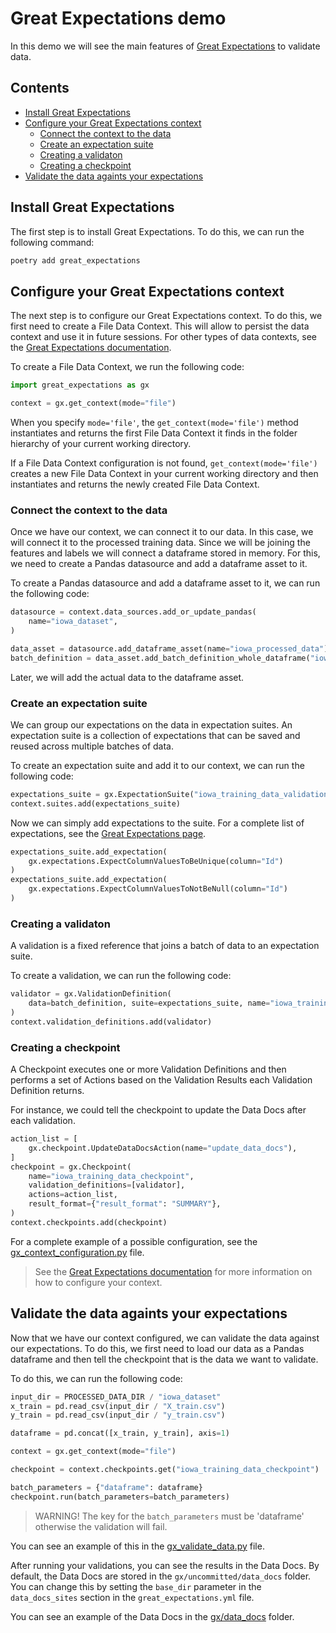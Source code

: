# Great Expectations demo<!-- omit in toc -->
In this demo we will see the main features of [Great Expectations](https://greatexpectations.io/) to validate data.

## Contents <!-- omit in toc -->
- [Install Great Expectations](#install-great-expectations)
- [Configure your Great Expectations context](#configure-your-great-expectations-context)
  - [Connect the context to the data](#connect-the-context-to-the-data)
  - [Create an expectation suite](#create-an-expectation-suite)
  - [Creating a validaton](#creating-a-validaton)
  - [Creating a checkpoint](#creating-a-checkpoint)
- [Validate the data againts your expectations](#validate-the-data-againts-your-expectations)

## Install Great Expectations
The first step is to install Great Expectations. To do this, we can run the following command:
```bash
poetry add great_expectations
```

## Configure your Great Expectations context
The next step is to configure our Great Expectations context. To do this, we first need to create a File Data Context. This will allow to persist the data context and use it in future sessions. For other types of data contexts, see the [Great Expectations documentation](https://docs.greatexpectations.io/docs/core/set_up_a_gx_environment/create_a_data_context).

To create a File Data Context, we run the following code:
```python
import great_expectations as gx

context = gx.get_context(mode="file")
```

When you specify `mode='file'`, the `get_context(mode='file')` method instantiates and returns the first File Data Context it finds in the folder hierarchy of your current working directory.

If a File Data Context configuration is not found, `get_context(mode='file')` creates a new File Data Context in your current working directory and then instantiates and returns the newly created File Data Context.

### Connect the context to the data
Once we have our context, we can connect it to our data. In this case, we will connect it to the processed training data. Since we will be joining the features and labels we will connect a dataframe stored in memory. For this, we need to create a Pandas datasource and add a dataframe asset to it.

To create a Pandas datasource and add a dataframe asset to it, we can run the following code:
```python
datasource = context.data_sources.add_or_update_pandas(
    name="iowa_dataset",
)

data_asset = datasource.add_dataframe_asset(name="iowa_processed_data")
batch_definition = data_asset.add_batch_definition_whole_dataframe("iowa_training_data")
```

Later, we will add the actual data to the dataframe asset.

### Create an expectation suite
We can group our expectations on the data in expectation suites. An expectation suite is a collection of expectations that can be saved and reused across multiple batches of data.

To create an expectation suite and add it to our context, we can run the following code:
```python
expectations_suite = gx.ExpectationSuite("iowa_training_data_validation")
context.suites.add(expectations_suite)
```

Now we can simply add expectations to the suite. For a complete list of expectations, see the [Great Expectations page](https://greatexpectations.io/expectations/).

```python
expectations_suite.add_expectation(
    gx.expectations.ExpectColumnValuesToBeUnique(column="Id")
)
expectations_suite.add_expectation(
    gx.expectations.ExpectColumnValuesToNotBeNull(column="Id")
)
```

### Creating a validaton
A validation is a fixed reference that joins a batch of data to an expectation suite.

To create a validation, we can run the following code:
```python
validator = gx.ValidationDefinition(
    data=batch_definition, suite=expectations_suite, name="iowa_training_data_validator"
)
context.validation_definitions.add(validator)
```

### Creating a checkpoint
A Checkpoint executes one or more Validation Definitions and then performs a set of Actions based on the Validation Results each Validation Definition returns.

For instance, we could tell the checkpoint to update the Data Docs after each validation.
```python
action_list = [
    gx.checkpoint.UpdateDataDocsAction(name="update_data_docs"),
]
checkpoint = gx.Checkpoint(
    name="iowa_training_data_checkpoint",
    validation_definitions=[validator],
    actions=action_list,
    result_format={"result_format": "SUMMARY"},
)
context.checkpoints.add(checkpoint)
```

For a complete example of a possible configuration, see the [gx_context_configuration.py](../tests/gx/gx_context_configuration.py) file.

> See the [Great Expectations documentation](https://docs.greatexpectations.io/docs/core/set_up_a_gx_environment/create_a_data_context) for more information on how to configure your context.


## Validate the data againts your expectations
Now that we have our context configured, we can validate the data against our expectations. To do this, we first need to load our data as a Pandas dataframe and then tell the checkpoint that is the data we want to validate.

To do this, we can run the following code:
```python
input_dir = PROCESSED_DATA_DIR / "iowa_dataset"
x_train = pd.read_csv(input_dir / "X_train.csv")
y_train = pd.read_csv(input_dir / "y_train.csv")

dataframe = pd.concat([x_train, y_train], axis=1)

context = gx.get_context(mode="file")

checkpoint = context.checkpoints.get("iowa_training_data_checkpoint")

batch_parameters = {"dataframe": dataframe}
checkpoint.run(batch_parameters=batch_parameters)
```

> WARNING! The key for the `batch_parameters` must be 'dataframe' otherwise the validation will fail.

You can see an example of this in the [gx_validate_data.py](../tests/gx/gx_validate_data.py) file.

After running your validations, you can see the results in the Data Docs. By default, the Data Docs are stored in the `gx/uncommitted/data_docs` folder. You can change this by setting the `base_dir` parameter in the `data_docs_sites` section in the `great_expectations.yml` file.

You can see an example of the Data Docs in the [gx/data_docs](../gx/data_docs/) folder.
